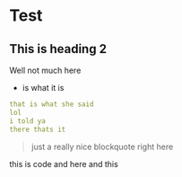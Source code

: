 # Test

## This is heading 2

Well not much here

- is what it is

```yaml
that is what she said
lol
i told ya
there thats it
```

>just a really nice
>blockquote
>right here

   this is code
   and here
   and this
